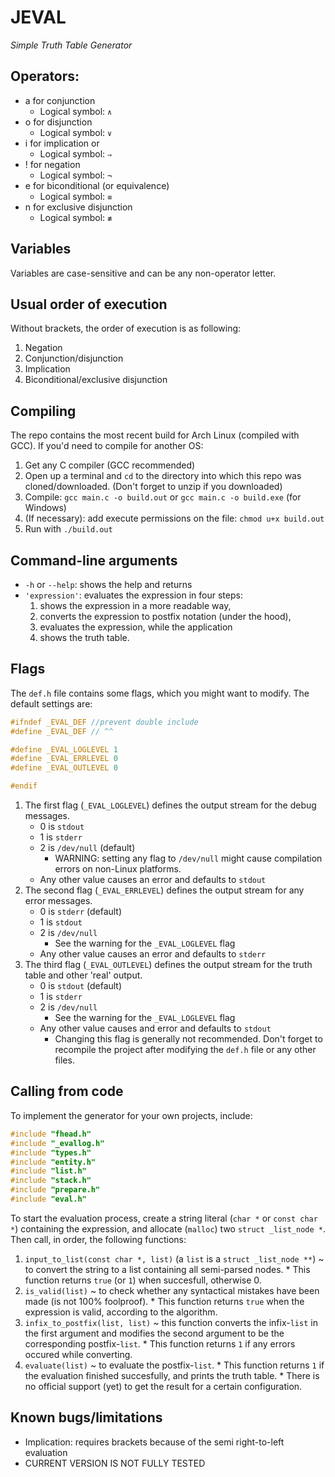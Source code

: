 # JEVAL
*Simple Truth Table Generator*
## Operators:
  * a for conjunction 
    * Logical symbol: ``∧``
  * o for disjunction
    * Logical symbol: ``∨``
  * i for implication or 
    * Logical symbol: ``⇒``
  * ! for negation
    * Logical symbol: ``¬``
  * e for biconditional (or equivalence)
    * Logical symbol: ``≡``
  * n for exclusive disjunction
    * Logical symbol: ``≢``

## Variables
Variables are case-sensitive and can be any non-operator letter.

## Usual order of execution
Without brackets, the order of execution is as following:
  1. Negation
  1. Conjunction/disjunction
  1. Implication
  1. Biconditional/exclusive disjunction

## Compiling
The repo contains the most recent build for Arch Linux (compiled with GCC).
If you'd need to compile for another OS:
  1. Get any C compiler (GCC recommended)
  1. Open up a terminal and ``cd`` to the directory into which this repo was cloned/downloaded. 
  (Don't forget to unzip if you downloaded)
  1. Compile: ``gcc main.c -o build.out`` or ``gcc main.c -o build.exe`` (for Windows)
  1. (If necessary): add execute permissions on the file: ``chmod u+x build.out``
  1. Run with ``./build.out``

## Command-line arguments
  * ``-h`` or ``--help``: shows the help and returns
  * ``'expression'``: evaluates the expression in four steps:
    1. shows the expression in a more readable way,
    1. converts the expression to postfix notation (under the hood),
    1. evaluates the expression, while the application
    1. shows the truth table.

## Flags
The ``def.h`` file contains some flags, which you might want to modify.
The default settings are:
```c
#ifndef _EVAL_DEF //prevent double include
#define _EVAL_DEF // ^^

#define _EVAL_LOGLEVEL 1
#define _EVAL_ERRLEVEL 0
#define _EVAL_OUTLEVEL 0

#endif
```
  1. The first flag (``_EVAL_LOGLEVEL``) defines the output stream for the debug messages.
      * 0 is ``stdout``
      * 1 is ``stderr`` 
      * 2 is ``/dev/null`` (default)
        * WARNING: setting any flag to ``/dev/null`` might cause compilation errors on non-Linux platforms.
      * Any other value causes an error and defaults to ``stdout``
  2. The second flag (``_EVAL_ERRLEVEL``) defines the output stream for any error messages.
      * 0 is ``stderr`` (default)
      * 1 is ``stdout``
      * 2 is ``/dev/null``
        * See the warning for the ``_EVAL_LOGLEVEL`` flag
      * Any other value causes an error and defaults to ``stderr``
  3. The third flag (``_EVAL_OUTLEVEL``) defines the output stream for the truth table and other 'real' output.
      * 0 is ``stdout`` (default)
      * 1 is ``stderr``
      * 2 is ``/dev/null``
        * See the warning for the ``_EVAL_LOGLEVEL`` flag
      * Any other value causes and error and defaults to ``stdout``
        * Changing this flag is generally not recommended.
Don't forget to recompile the project after modifying the ``def.h`` file or any other files.

## Calling from code
To implement the generator for your own projects, include:
```c
#include "fhead.h"
#include "_evallog.h"
#include "types.h"
#include "entity.h"
#include "list.h"
#include "stack.h"
#include "prepare.h"
#include "eval.h"
```

To start the evaluation process, create a string literal (``char *`` or ``const char *``) containing the expression, and allocate (``malloc``) two ``struct _list_node *``. Then call, in order, the following functions:
  1. ``input_to_list(const char *, list)`` (a ``list`` is a ``struct _list_node **``) ~ to convert the string to a list containing all semi-parsed nodes.
    * This function returns ``true`` (or ``1``) when succesfull, otherwise 0.
  1. ``is_valid(list)`` ~ to check whether any syntactical mistakes have been made (is not 100% foolproof).
    * This function returns ``true`` when the expression is valid, according to the algorithm.
  1. ``infix_to_postfix(list, list)`` ~ this function converts the infix-``list`` in the first argument and modifies the second argument to be the corresponding postfix-``list``.
    * This function returns ``1`` if any errors occured while converting.
  1. ``evaluate(list)`` ~ to evaluate the postfix-``list``.
    * This function returns ``1`` if the evaluation finished succesfully, and prints the truth table.
    * There is no official support (yet) to get the result for a certain configuration.

## Known bugs/limitations
  * Implication: requires brackets because of the semi right-to-left evaluation
  * CURRENT VERSION IS NOT FULLY TESTED











